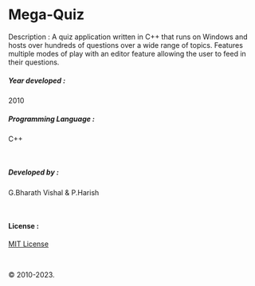 # Mega-Quiz

Description :
A quiz application written in C++ that runs on Windows and hosts over hundreds of questions over a wide range of topics. Features multiple modes of play with an editor feature allowing the user to feed in their questions.

##### Year developed : 
2010


##### Programming Language : 
C++

&nbsp;

##### Developed by  : 
G.Bharath Vishal & P.Harish

&nbsp;

#### License :
[MIT License](https://github.com/BharathVishal/Mega-Quiz/blob/master/LICENSE)
&nbsp;

&nbsp;

© 2010-2023.


